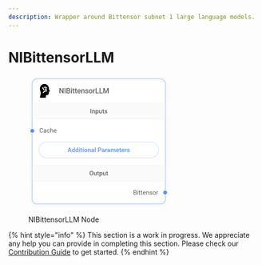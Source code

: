 ```yaml
---
description: Wrapper around Bittensor subnet 1 large language models.
---
```


# NIBittensorLLM

<figure><img src="../../../.gitbook/assets/up-005.png" alt="" width="281"><figcaption><p>NIBittensorLLM Node</p></figcaption></figure>

{% hint style="info" %}
This section is a work in progress. We appreciate any help you can provide in completing this section. Please check our [Contribution Guide](../../../CONTRIBUTING.md) to get started.
{% endhint %}
